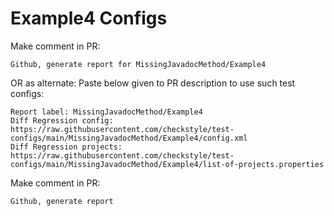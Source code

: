 # Example4 Configs
Make comment in PR:
```
Github, generate report for MissingJavadocMethod/Example4
```
OR as alternate:
Paste below given to PR description to use such test configs:
```
Report label: MissingJavadocMethod/Example4
Diff Regression config: https://raw.githubusercontent.com/checkstyle/test-configs/main/MissingJavadocMethod/Example4/config.xml
Diff Regression projects: https://raw.githubusercontent.com/checkstyle/test-configs/main/MissingJavadocMethod/Example4/list-of-projects.properties
```
Make comment in PR:
```
Github, generate report
```
